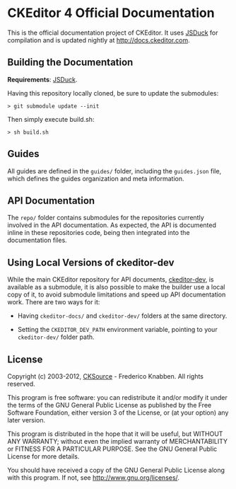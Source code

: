 # CKEditor 4 Official Documentation

This is the official documentation project of CKEditor. It uses [JSDuck](https://github.com/senchalabs/jsduck) for compilation and is updated nightly at <http://docs.ckeditor.com>.

## Building the Documentation

**Requirements**: [JSDuck](https://github.com/senchalabs/jsduck).

Having this repository locally cloned, be sure to update the submodules:

	> git submodule update --init

Then simply execute build.sh:

	> sh build.sh

## Guides

All guides are defined in the `guides/` folder, including the `guides.json` file, which defines the guides organization and meta information.

## API Documentation

The `repo/` folder contains submodules for the repositories currently involved in the API documentation. As expected, the API is documented inline in these repositories code, being then integrated into the documentation files.

## Using Local Versions of ckeditor-dev

While the main CKEditor repository for API documents, [ckeditor-dev](https://github.com/ckeditor/ckeditor-dev), is available as a submodule, it is also possible to make the builder use a local copy of it, to avoid submodule limitations and speed up API documentation work. There are two ways for it:

 * Having `ckeditor-docs/` and `ckeditor-dev/` folders at the same directory.
 
 * Setting the `CKEDITOR_DEV_PATH` environment variable, pointing to your `ckeditor-dev/` folder path.
 
## License

Copyright (c) 2003-2012, [CKSource](http://cksource.com/) - Frederico Knabben. All rights reserved.

This program is free software: you can redistribute it and/or modify
it under the terms of the GNU General Public License as published by
the Free Software Foundation, either version 3 of the License, or
(at your option) any later version.

This program is distributed in the hope that it will be useful,
but WITHOUT ANY WARRANTY; without even the implied warranty of
MERCHANTABILITY or FITNESS FOR A PARTICULAR PURPOSE.  See the
GNU General Public License for more details.

You should have received a copy of the GNU General Public License
along with this program.  If not, see <http://www.gnu.org/licenses/>.
